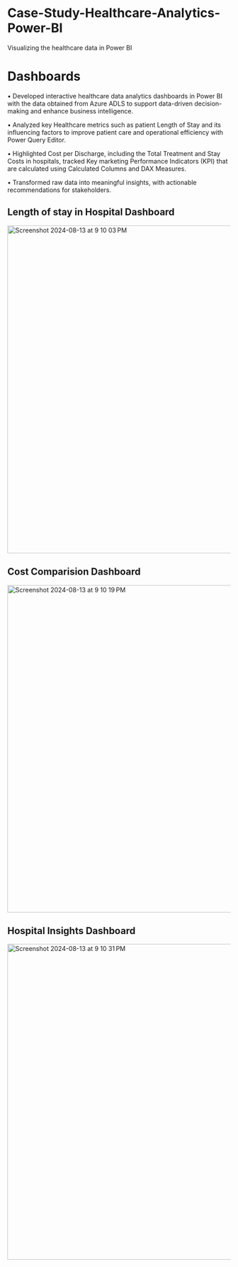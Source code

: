 # Case-Study-Healthcare-Analytics-Power-BI
Visualizing the healthcare data in Power BI

# Dashboards
• Developed interactive healthcare data analytics dashboards in Power BI with the data obtained from Azure ADLS to support data-driven decision-making and enhance business intelligence.

• Analyzed key Healthcare metrics such as patient Length of Stay and its influencing factors to improve patient care and operational efficiency with Power Query Editor.

• Highlighted Cost per Discharge, including the Total Treatment and Stay Costs in hospitals, tracked Key marketing Performance Indicators (KPI) that are calculated using Calculated Columns and DAX Measures.

• Transformed raw data into meaningful insights, with actionable recommendations for stakeholders.

## Length of stay in Hospital Dashboard
<img width="740" alt="Screenshot 2024-08-13 at 9 10 03 PM" src="https://github.com/user-attachments/assets/a012b9a2-1de6-4dc4-8a16-05906a565c71">

## Cost Comparision Dashboard
<img width="739" alt="Screenshot 2024-08-13 at 9 10 19 PM" src="https://github.com/user-attachments/assets/94a2efce-8612-49f4-9284-45f99837788d">

## Hospital Insights Dashboard
<img width="713" alt="Screenshot 2024-08-13 at 9 10 31 PM" src="https://github.com/user-attachments/assets/983bbc78-84ef-4936-8a42-5af4a906c810">
